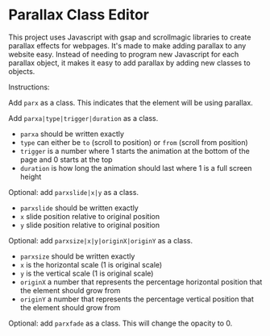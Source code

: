 # Parallax Class Editor
This project uses Javascript with gsap and scrollmagic libraries to create parallax effects for webpages. It's made to make adding parallax to any website easy. Instead of needing to program new Javascript for each parallax object, it makes it easy to add parallax by adding new classes to objects.

Instructions:  

Add `parx` as a class. This indicates that the element will be using parallax.

Add `parxa|type|trigger|duration` as a class.  
- `parxa` should be written exactly
- `type` can either be `to` (scroll to position) or `from` (scroll from position)
- `trigger` is a number where 1 starts the animation at the bottom of the page and 0 starts at the top
- `duration` is how long the animation should last where 1 is a full screen height

Optional: add `parxslide|x|y` as a class.
- `parxslide` should be written exactly
- `x` slide position relative to original position
- `y` slide position relative to original position

Optional: add `parxsize|x|y|originX|originY` as a class.
- `parxsize` should be written exactly
- `x` is the horizontal scale (1 is original scale)
- `y` is the vertical scale (1 is original scale)
- `originX` a number that represents the percentage horizontal position that the element should grow from
- `originY` a number that represents the percentage vertical position that the element should grow from

Optional: add `parxfade` as a class. This will change the opacity to 0.
